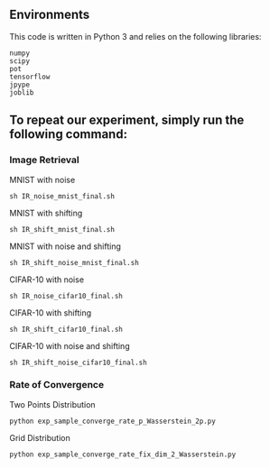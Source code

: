 ## Environments

This code is written in Python 3 and relies on the following libraries:
```
numpy
scipy
pot
tensorflow
jpype
joblib
```

## To repeat our experiment, simply run the following command:
### Image Retrieval
MNIST with noise 

```sh IR_noise_mnist_final.sh```

MNIST with shifting

```sh IR_shift_mnist_final.sh```

MNIST with noise and shifting

```sh IR_shift_noise_mnist_final.sh```

CIFAR-10 with noise

```sh IR_noise_cifar10_final.sh```

CIFAR-10 with shifting

```sh IR_shift_cifar10_final.sh```

CIFAR-10 with noise and shifting

```sh IR_shift_noise_cifar10_final.sh```

### Rate of Convergence
Two Points Distribution

```python exp_sample_converge_rate_p_Wasserstein_2p.py```

Grid Distribution

```python exp_sample_converge_rate_fix_dim_2_Wasserstein.py```